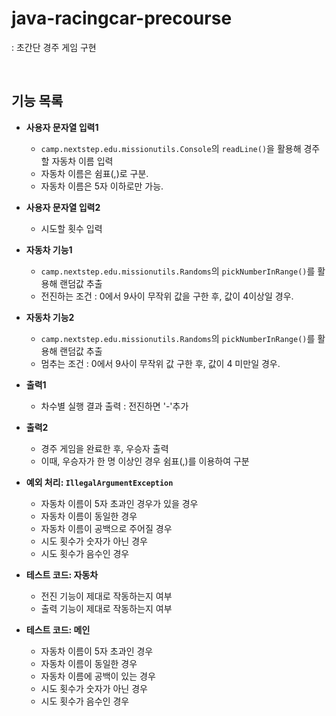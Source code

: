 # java-racingcar-precourse
: 초간단 경주 게임 구현

</br>

## 기능 목록
- **사용자 문자열 입력1**  
   - `camp.nextstep.edu.missionutils.Console`의 `readLine()`을 활용해 경주할 자동차 이름 입력
   - 자동차 이름은 쉼표(,)로 구분. 
   - 자동차 이름은 5자 이하로만 가능.

- **사용자 문자열 입력2**
    - 시도할 횟수 입력

- **자동차 기능1**
    - `camp.nextstep.edu.missionutils.Randoms`의 `pickNumberInRange()`를 활용해 랜덤값 추출
    - 전진하는 조건 : 0에서 9사이 무작위 값을 구한 후, 값이 4이상일 경우. 
    

- **자동차 기능2**
    - `camp.nextstep.edu.missionutils.Randoms`의 `pickNumberInRange()`를 활용해 랜덤값 추출
    - 멈추는 조건 : 0에서 9사이 무작위 값 구한 후, 값이 4 미만일 경우. 

- **출력1**  
    - 차수별 실행 결과 출력 : 전진하면 '-'추가

- **출력2**
    - 경주 게임을 완료한 후, 우승자 출력
    - 이때, 우승자가 한 명 이상인 경우 쉼표(,)를 이용하여 구분

- **예외 처리: `IllegalArgumentException`**  
    - 자동차 이름이 5자 초과인 경우가 있을 경우
    - 자동차 이름이 동일한 경우
    - 자동차 이름이 공백으로 주어질 경우
    - 시도 횟수가 숫자가 아닌 경우
    - 시도 횟수가 음수인 경우

- **테스트 코드: 자동차**
    - 전진 기능이 제대로 작동하는지 여부
    - 출력 기능이 제대로 작동하는지 여부

- **테스트 코드: 메인**
    - 자동차 이름이 5자 초과인 경우
    - 자동차 이름이 동일한 경우
    - 자동차 이름에 공백이 있는 경우
    - 시도 횟수가 숫자가 아닌 경우
    - 시도 횟수가 음수인 경우